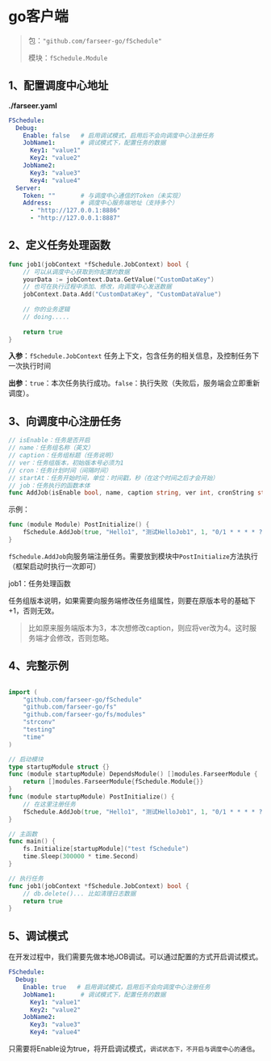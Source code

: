 # go客户端

> 包：`"github.com/farseer-go/fSchedule"`
>
> 模块：`fSchedule.Module`

## 1、配置调度中心地址
**./farseer.yaml**
```yaml
FSchedule:
  Debug:
    Enable: false   # 启用调试模式，启用后不会向调度中心注册任务
    JobName1:       # 调试模式下，配置任务的数据
      Key1: "value1"
      Key2: "value2"
    JobName2:
      Key3: "value3"
      Key4: "value4"
  Server:
    Token: ""       # 与调度中心通信的Token（未实现）
    Address:        # 调度中心服务端地址（支持多个）
      - "http://127.0.0.1:8886"
      - "http://127.0.0.1:8887"
```
## 2、定义任务处理函数
```go
func job1(jobContext *fSchedule.JobContext) bool {
	// 可以从调度中心获取到你配置的数据
    yourData := jobContext.Data.GetValue("CustomDataKey")
	// 也可在执行过程中添加、修改，向调度中心发送数据
	jobContext.Data.Add("CustomDataKey", "CustomDataValue")
	
	// 你的业务逻辑
	// doing.....
	
    return true
}
```

**入参**：`fSchedule.JobContext` 任务上下文，包含任务的相关信息，及控制任务下一次执行时间

**出参**：`true`：本次任务执行成功。`false`：执行失败（失败后，服务端会立即重新调度）。

## 3、向调度中心注册任务
```go
// isEnable：任务是否开启
// name：任务组名称（英文）
// caption：任务组标题（任务说明）
// ver：任务组版本，初始版本号必须为1
// cron：任务计划时间（间隔时间）
// startAt：任务开始时间，单位：时间戳，秒（在这个时间之后才会开始）
// job：任务执行的函数本体
func AddJob(isEnable bool, name, caption string, ver int, cronString string, jobFunc JobFunc, ops ...options)
```

示例：
```go
func (module Module) PostInitialize() {
    fSchedule.AddJob(true, "Hello1", "测试HelloJob1", 1, "0/1 * * * * ?", job1)
}
```
`fSchedule.AddJob`向服务端注册任务。需要放到模块中`PostInitialize`方法执行（框架启动时执行一次即可）

job1：任务处理函数

任务组版本说明，如果需要向服务端修改任务组属性，则要在原版本号的基础下+1，否则无效。

> 比如原来服务端版本为3，本次想修改caption，则应将ver改为4。这时服务端才会修改，否则忽略。


## 4、完整示例
```go

import (
	"github.com/farseer-go/fSchedule"
	"github.com/farseer-go/fs"
	"github.com/farseer-go/fs/modules"
	"strconv"
	"testing"
	"time"
)

// 启动模块
type startupModule struct {}
func (module startupModule) DependsModule() []modules.FarseerModule {
	return []modules.FarseerModule{fSchedule.Module{}}
}
func (module startupModule) PostInitialize() {
	// 在这里注册任务
    fSchedule.AddJob(true, "Hello1", "测试HelloJob1", 1, "0/1 * * * * ?", job1)
}

// 主函数
func main() {
	fs.Initialize[startupModule]("test fSchedule")
	time.Sleep(300000 * time.Second)
}

// 执行任务
func job1(jobContext *fSchedule.JobContext) bool {
	// db.delete()... 比如清理日志数据
    return true
}
```

## 5、调试模式
在开发过程中，我们需要先做本地JOB调试。可以通过配置的方式开启调试模式。
```yaml
FSchedule:
  Debug:
    Enable: true   # 启用调试模式，启用后不会向调度中心注册任务
    JobName1:       # 调试模式下，配置任务的数据
      Key1: "value1"
      Key2: "value2"
    JobName2:
      Key3: "value3"
      Key4: "value4"
```
只需要将Enable设为true，将开启调试模式，`调试状态下，不开启与调度中心的通信`。